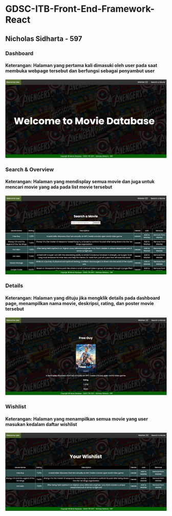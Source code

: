 # GDSC-ITB-Front-End-Framework-React
## Nicholas Sidharta - 597

### Dashboard
#### Keterangan: Halaman yang pertama kali dimasuki oleh user pada saat membuka webpage tersebut dan berfungsi sebagai penyambut user

![image](public/img/ss_dashboard.jpg "Dashboard Page")
<br>

### Search & Overview
####  Keterangan: Halaman yang mendisplay semua movie dan juga untuk mencari movie yang ada pada list movie tersebut

![image](public/img/ss_search.jpg "Search Page")
<br>

### Details
#### Keterangan: Halaman yang dituju jika mengklik details pada dashboard page, menampilkan nama movie, deskripsi, rating, dan poster movie tersebut

![image](public/img/ss_details.jpg "Details Page")
<br>

### Wishlist
#### Keterangan: Halaman yang menampilkan semua movie yang user masukan kedalam daftar wishlist

![image](public/img/ss_wishlist.jpg "Wishlist Page")